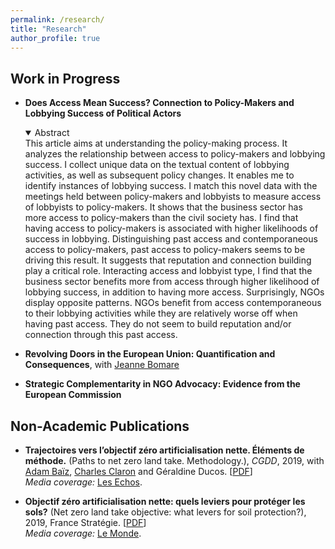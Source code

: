 ```yaml
---
permalink: /research/
title: "Research"
author_profile: true
---
```


## Work in Progress

* **Does Access Mean Success? Connection to Policy-Makers and Lobbying Success of Political Actors**<br/>
  <details open>
    <summary>Abstract</summary>
  This article aims at understanding the policy-making process. It analyzes the relationship between access to policy-makers and lobbying success. I collect unique data on the textual content of lobbying activities, as well as subsequent policy changes. It enables me to identify instances of lobbying success. I match this novel data with the meetings held between policy-makers and lobbyists to measure access of lobbyists to policy-makers. It shows that the business sector has more access to policy-makers than the civil society has. I find that having access to policy-makers is associated with higher likelihoods of success in lobbying. Distinguishing past access and contemporaneous access to policy-makers, past access to policy-makers seems to be driving this result. It suggests that reputation and connection building play a critical role. Interacting access and lobbyist type, I find that the business sector benefits more from access through higher likelihood of lobbying success, in addition to having more access. Surprisingly, NGOs display opposite patterns. NGOs benefit from access contemporaneous to their lobbying activities while they are relatively worse off when having past access. They do not seem to build reputation and/or connection through this past access.
  </details>

* **Revolving Doors in the European Union: Quantification and Consequences**, with [Jeanne Bomare](https://sites.google.com/view/jeanne-bomare/about)

* **Strategic Complementarity in NGO Advocacy: Evidence from the European Commission**

## Non-Academic Publications

* **Trajectoires vers l’objectif zéro artificialisation nette. Éléments de méthode.** (Paths to net zero land take. Methodology.), _CGDD_, 2019, with [Adam Baïz](https://cepr.org/about/people/adam-baiz), [Charles Claron](https://www.researchgate.net/profile/Charles-Claron-2) and Géraldine Ducos. \[[PDF](https://drive.google.com/file/d/14M3AHTfMYCSh7YZ_6N1MzLCJ58aeVsdG/view?usp=sharing)\]<br/>_Media coverage:_ [Les Echos](https://www.lesechos.fr/industrie-services/energie-environnement/biodiversite-comment-la-france-pourrait-cesser-dartificialiser-ses-terres-en-2050-1159049).

* **Objectif zéro artificialisation nette: quels leviers pour protéger les sols?** (Net zero land take objective: what levers for soil protection?), 2019, France Stratégie. \[[PDF](https://www.strategie.gouv.fr/publications/objectif-zero-artificialisation-nette-leviers-proteger-sols)\]<br/>_Media coverage:_ [Le Monde](https://www.lemonde.fr/planete/article/2019/08/02/la-france-face-aux-risques-de-la-betonisation-galopante_5495906_3244.html).
